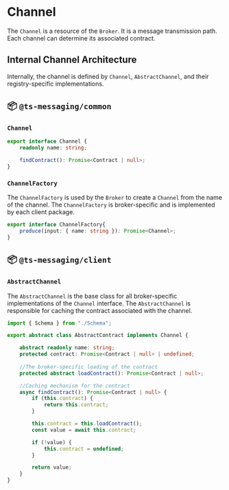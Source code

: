 # Channel

The `Channel` is a resource of the `Broker`. It is a message transmission path. Each channel can determine its associated contract.

## Internal Channel Architecture

Internally, the channel is defined by `Channel`, `AbstractChannel`, and their registry-specific implementations.

## :package: `@ts-messaging/common`

### `Channel`
```ts
export interface Channel {
    readonly name: string;

    findContract(): Promise<Contract | null>;
}
```

### `ChannelFactory`
The `ChannelFactory` is used by the `Broker` to create a `Channel` from the name of the channel. The `ChannelFactory` is broker-specific and is implemented by each client package.

```ts
export interface ChannelFactory{
    produce(input: { name: string }): Promise<Channel>;
}
```

## :package: `@ts-messaging/client`

### `AbstractChannel`

The `AbstractChannel` is the base class for all broker-specific implementations of the `Channel` interface. The `AbstractChannel` is responsible for caching the contract associated with the channel.

```ts
import { Schema } from "./Schema";

export abstract class AbstractContract implements Channel {

    abstract readonly name: string;
    protected contract: Promise<Contract | null> | undefined;
    
    //The broker-specific loading of the contract
    protected abstract loadContract(): Promise<Contract | null>;

    //Caching mechanism for the contract
    async findContract(): Promise<Contract | null> {
        if (this.contract) {
            return this.contract;
        }

        this.contract = this.loadContract();
        const value = await this.contract;

        if (!value) {
            this.contract = undefined;
        }

        return value;
    }
}
```

